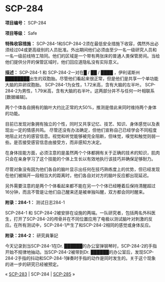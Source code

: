 # SCP-284
                        


**项目编号：** SCP-284

**项目等级：** Safe

**特殊收容措施：** SCP-284-1和SCP-284-2须在最低安全措施下收容，偶然外出必须经过04或更高级别的人员批准。外出期间他们必须由至少一名一级研究人员和一名一级前线特工陪同。他们的区域是一个带有两张床的普通人类保管房间。当给他们提供分开的保管区域时，他们回应道隐私没有实际意义。

**描述：** SCP-284-1 和 SCP-284-2一对在█ / ██ / ████ ，伊利诺斯州████████出生的双胞胎。尽管他们看起来很正常，但是他们是共享一个单功能大脑的异卵双胞胎。 SCP-284-1为女性，1.72米高，含有大脑的左半叶。 SCP-284-2为男性，1.79米高，含有大脑的右半叶。这两部分并不与任何一叶相联系[数据编辑]。

两个个体各自拥有的脑叶大约比正常的大50%，推测是借此来同时维持两个身体的功能。

目前已发现对象拥有独立的个性，同时又共享记忆、技艺、知识、身体感觉以及表现出一定的情感共鸣。
尽管还没有办法确定，但他们宣称自己已经学会不同程度地阻止对方的感官信息。视觉和听觉能够被完全阻断，但味觉，嗅觉和触觉则弱一些。是否接受感官信息由接受方，而非感知方决定。

在身体技能方面，必须注意的是虽然两个个体都拥有关于正确的技术的知识，肌肉只会在亲身学习了这个技能的个体上生长以有效地执行该技巧并确保足够耐力。

尽管对象没有因为他们各自的脑叶显示出任何在技巧熟练度上的优势，但已经发现在他们被隔开一段相当大的距离时，他们各自对对方的脑叶反应都出现延迟。

另外需要注意的是两个个体看起来都不能在另一个个体已经睡着后保持清醒超过16分钟，而且不管是让他们自己醒来还是被单独叫醒，双方都会同时醒来。

**附录：284-1：** 测试日志284-1

SCP-284-1 和 SCP-284-2被安排在设施的两端。一队研究者，包括两名外科医生，打开了SCP-284-2的颅骨并在不同位置应用了电极以测试脑叶对刺激的反应。在所有测试中，SCP-284-1产生了和SCP-284-2相同的感觉或身体反应。

**附录：284-2：** 研究員筆記

今天记录到当SCP-284-1在Dr. ██████的办公室弹钢琴时，SCP-284-2的手指开始不规律地抽动。当SCP-284-2被带到Dr. ██████的办公室后，发现SCP-284-2手指的抖动和SCP-284-1弹奏时手指的动作是同时发生的。关于这个现象的进一步的研究已经被预定。



« [SCP-283](/scp-283) | SCP-284 | [SCP-285](/scp-285) »





                    